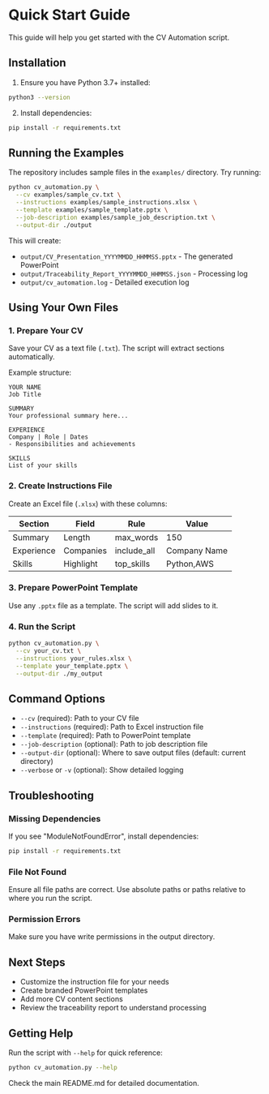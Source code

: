 # Quick Start Guide

This guide will help you get started with the CV Automation script.

## Installation

1. Ensure you have Python 3.7+ installed:
```bash
python3 --version
```

2. Install dependencies:
```bash
pip install -r requirements.txt
```

## Running the Examples

The repository includes sample files in the `examples/` directory. Try running:

```bash
python cv_automation.py \
  --cv examples/sample_cv.txt \
  --instructions examples/sample_instructions.xlsx \
  --template examples/sample_template.pptx \
  --job-description examples/sample_job_description.txt \
  --output-dir ./output
```

This will create:
- `output/CV_Presentation_YYYYMMDD_HHMMSS.pptx` - The generated PowerPoint
- `output/Traceability_Report_YYYYMMDD_HHMMSS.json` - Processing log
- `output/cv_automation.log` - Detailed execution log

## Using Your Own Files

### 1. Prepare Your CV

Save your CV as a text file (`.txt`). The script will extract sections automatically.

Example structure:
```
YOUR NAME
Job Title

SUMMARY
Your professional summary here...

EXPERIENCE
Company | Role | Dates
- Responsibilities and achievements

SKILLS
List of your skills
```

### 2. Create Instructions File

Create an Excel file (`.xlsx`) with these columns:

| Section | Field | Rule | Value |
|---------|-------|------|-------|
| Summary | Length | max_words | 150 |
| Experience | Companies | include_all | Company Name |
| Skills | Highlight | top_skills | Python,AWS |

### 3. Prepare PowerPoint Template

Use any `.pptx` file as a template. The script will add slides to it.

### 4. Run the Script

```bash
python cv_automation.py \
  --cv your_cv.txt \
  --instructions your_rules.xlsx \
  --template your_template.pptx \
  --output-dir ./my_output
```

## Command Options

- `--cv` (required): Path to your CV file
- `--instructions` (required): Path to Excel instruction file
- `--template` (required): Path to PowerPoint template
- `--job-description` (optional): Path to job description file
- `--output-dir` (optional): Where to save output files (default: current directory)
- `--verbose` or `-v` (optional): Show detailed logging

## Troubleshooting

### Missing Dependencies
If you see "ModuleNotFoundError", install dependencies:
```bash
pip install -r requirements.txt
```

### File Not Found
Ensure all file paths are correct. Use absolute paths or paths relative to where you run the script.

### Permission Errors
Make sure you have write permissions in the output directory.

## Next Steps

- Customize the instruction file for your needs
- Create branded PowerPoint templates
- Add more CV content sections
- Review the traceability report to understand processing

## Getting Help

Run the script with `--help` for quick reference:
```bash
python cv_automation.py --help
```

Check the main README.md for detailed documentation.
